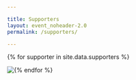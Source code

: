 ```yaml
---

title: Supporters
layout: event_noheader-2.0
permalink: /supporters/

---
```


{% for supporter in site.data.supporters %}
<div style="float:left;"><a href="{{supporter.url}}" class="supporter-logo"><img src="{{supporter.logo}}"/></a></div>
{% endfor %}

<div style="height:250px"></div>